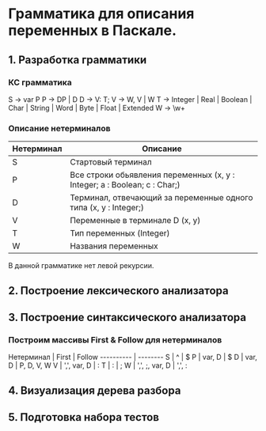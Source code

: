 Грамматика для описания переменных в Паскале.
========

## 1. Разработка грамматики

###  КС грамматика


S -> var P
P -> DP | D
D -> V: T;
V -> W, V | W
T -> Integer | Real | Boolean | Char | String | Word | Byte | Float | Extended
W -> \w+ 

###  Описание нетерминалов


   Нетерминал | Описание
   ---------- | --------
   S          | Стартовый терминал
   P          | Все строки обьявления переменных (x, y : Integer; a : Boolean; c : Char;)
   D          | Терминал, отвечающий за переменные одного типа (x, y : Integer;)
   V          | Переменные в терминале D (x, y)
   T          | Тип переменных (Integer) 
   W          | Названия переменных
   
В данной грамматике нет левой рекурсии.

## 2. Построение лексического анализатора


## 3. Построение синтаксического анализатора

### Построим массивы First & Follow для нетерминалов

   Нетерминал | First | Follow
   ---------- | --------
   S          | ^ | $
   P          | var, D | $
   D          | var, D | P, D, V, W
   V          | ',', var, D | :
   T          | : | ;
   W          | ',', ;, var, D  | ',', :

## 4. Визуализация дерева разбора
    
## 5. Подготовка набора тестов




